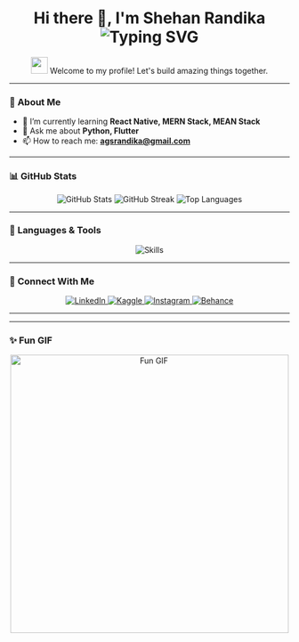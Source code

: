 <h1 align="center">
  Hi there 👋, I'm Shehan Randika
  <br>
  <img src="https://readme-typing-svg.herokuapp.com?font=Fira+Code&size=30&duration=4000&color=F75C7E&center=true&vCenter=true&width=500&lines=Undergraduate+from+University+of+Plymouth;Fullstack+Developer;AI+and+Machine+Learning+Engineer;Software+Engineer;Open+Source+Contributor" alt="Typing SVG">
</h1>

<p align="center">
  <img src="https://media.giphy.com/media/hvRJCLFzcasrR4ia7z/giphy.gif" width="30px"> Welcome to my profile! Let's build amazing things together.
</p>

---

### 🌟 **About Me**
- 🌱 I’m currently learning **React Native, MERN Stack, MEAN Stack**
- 💬 Ask me about **Python, Flutter**
- 📫 How to reach me: **agsrandika@gmail.com**

---

### 📊 **GitHub Stats**
<p align="center">
  <img src="https://github-readme-stats.vercel.app/api?username=shehanrandika99&show_icons=true&theme=radical&count_private=true" alt="GitHub Stats" />
  <img src="https://github-readme-streak-stats.herokuapp.com?user=shehanrandika99&theme=radical&hide_border=true" alt="GitHub Streak" />
  <img src="https://github-readme-stats.vercel.app/api/top-langs/?username=shehanrandika99&theme=radical&layout=compact" alt="Top Languages" />
</p>

---

### 🚀 **Languages & Tools**
<p align="center">
  <img src="https://skillicons.dev/icons?i=java,python,flutter,react,nodejs,angular,html,css,javascript,mongodb,git,figma&theme=light" alt="Skills" />
</p>


---

### 🤝 **Connect With Me**
<p align="center">
  <a href="https://linkedin.com/in/shehan-randika-693938255" target="_blank">
    <img src="https://img.shields.io/badge/-LinkedIn-0A66C2?style=for-the-badge&logo=linkedin&logoColor=white" alt="LinkedIn">
  </a>
  <a href="https://kaggle.com/shehanrandika" target="_blank">
    <img src="https://img.shields.io/badge/-Kaggle-20BEFF?style=for-the-badge&logo=kaggle&logoColor=white" alt="Kaggle">
  </a>
  <a href="https://instagram.com/shehan.randika_" target="_blank">
    <img src="https://img.shields.io/badge/-Instagram-E4405F?style=for-the-badge&logo=instagram&logoColor=white" alt="Instagram">
  </a>
  <a href="https://www.behance.net/shehanrandika2" target="_blank">
    <img src="https://img.shields.io/badge/-Behance-1769FF?style=for-the-badge&logo=behance&logoColor=white" alt="Behance">
  </a>
</p>

---



---

### ✨ **Fun GIF**
<p align="center">
  <img src="https://media.giphy.com/media/L1R1tvI9svkIWwpVYr/giphy.gif" width="500" alt="Fun GIF">
</p>
